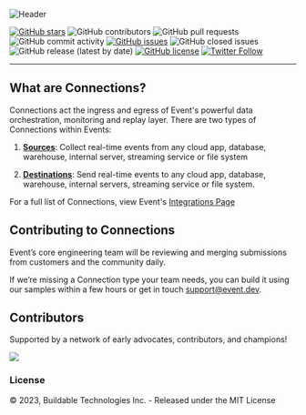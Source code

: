 ![Header](https://github.com/buildable/.github/blob/main/profile/connections.png?raw=true)

[![GitHub stars](https://img.shields.io/github/stars/buildable/connections)](https://github.com/buildable/connections/stargazers) ![GitHub contributors](https://img.shields.io/github/contributors/buildable/connections) ![GitHub pull requests](https://img.shields.io/github/issues-pr-raw/buildable/connections) ![GitHub commit activity](https://img.shields.io/github/commit-activity/m/buildable/connections) [![GitHub issues](https://img.shields.io/github/issues/buildable/connections)](https://github.com/buildable/connections/issues) ![GitHub closed issues](https://img.shields.io/github/issues-closed/buildable/connections) ![GitHub release (latest by date)](https://img.shields.io/github/v/release/buildable/connections) [![GitHub license](https://img.shields.io/github/license/buildable/connections)](https://github.com/buildable/connections) [![Twitter Follow](https://img.shields.io/twitter/follow/eventcloudhq?style=social)](https://twitter.com/eventcloudhq)

---

## What are Connections?

Connections act the ingress and egress of Event's powerful data orchestration, monitoring and replay layer. There are two types of Connections within Events:

1. **[Sources](https://docs.event.dev/sdk/sources)**:
Collect real-time events from any cloud app, database, warehouse, internal server, streaming service or file system

2. **[Destinations](https://docs.event.dev/sdk/destinations)**:
Send real-time events to any cloud app, database, warehouse, internal servers, streaming service or file system.

For a full list of Connections, view Event's [Integrations Page](https://docs.event.dev/integrations/all-integrations)

## Contributing to Connections

Event’s core engineering team will be reviewing and merging submissions from customers and the community daily. 

If we’re missing a Connection type your team needs, you can build it using our samples within a few hours or get in touch support@event.dev.

## Contributors

Supported by a network of early advocates, contributors, and champions!

<a href="https://github.com/buildable/connections/graphs/contributors">
  <img src="https://contrib.rocks/image?repo=buildable/connections" />
</a>

### License

© 2023, Buildable Technologies Inc. - Released under the MIT License
